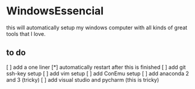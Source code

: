 # WindowsEssencial
this will automatically setup my windows computer with all kinds of great tools that I love.

## to do

  [ ] add a one liner
  [*] automatically restart after this is finished
  [ ] add git ssh-key setup
  [ ] add vim setup
  [ ] add ConEmu setup
  [ ] add anaconda 2 and 3 (tricky)
  [ ] add visual studio and pycharm (this is tricky)

